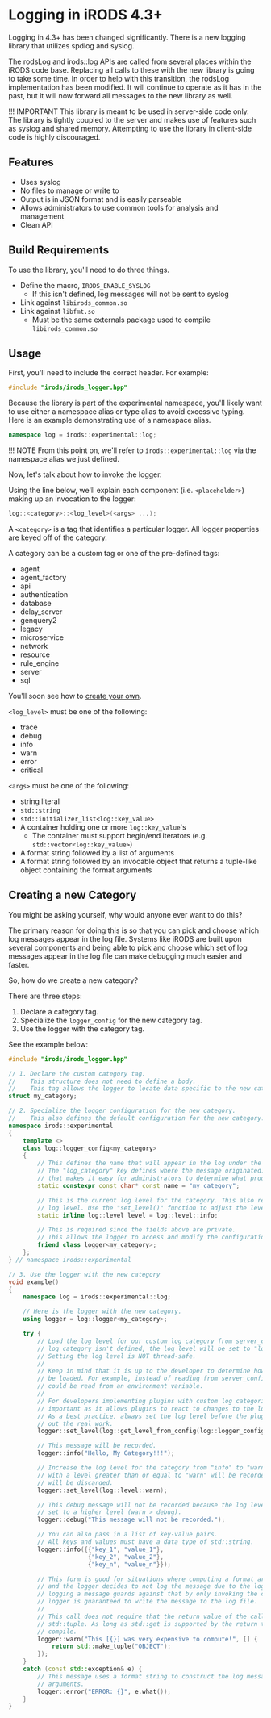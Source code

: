 # Logging in iRODS 4.3+

Logging in 4.3+ has been changed significantly. There is a new logging library that utilizes spdlog and syslog.

The rodsLog and irods::log APIs are called from several places within the iRODS code base. Replacing all calls to these with the new library is going to take some time. In order to help with this transition, the rodsLog implementation has been modified. It will continue to operate as it has in the past, but it will now forward all messages to the new library as well.

!!! IMPORTANT
    This library is meant to be used in server-side code only. The library is tightly coupled to the server and makes use of features such as syslog and shared memory. Attempting to use the library in client-side code is highly discouraged.

## Features

- Uses syslog
- No files to manage or write to
- Output is in JSON format and is easily parseable
- Allows administrators to use common tools for analysis and management
- Clean API

## Build Requirements

To use the library, you'll need to do three things.

- Define the macro, `IRODS_ENABLE_SYSLOG`
    - If this isn't defined, log messages will not be sent to syslog
- Link against `libirods_common.so`
- Link against `libfmt.so`
    - Must be the same externals package used to compile `libirods_common.so`

## Usage

First, you'll need to include the correct header. For example:
```c++
#include "irods/irods_logger.hpp"
```

Because the library is part of the experimental namespace, you'll likely want to use either a namespace alias or type alias to avoid excessive typing. Here is an example demonstrating use of a namespace alias.
```c++
namespace log = irods::experimental::log;
```

!!! NOTE
    From this point on, we'll refer to `irods::experimental::log` via the namespace alias we just defined.

Now, let's talk about how to invoke the logger.

Using the line below, we'll explain each component (i.e. `<placeholder>`) making up an invocation to the logger:
```c++
log::<category>::<log_level>(<args> ...);
```

A `<category>` is a tag that identifies a particular logger. All logger properties are keyed off of the category.

A category can be a custom tag or one of the pre-defined tags:

- agent
- agent_factory
- api
- authentication
- database
- delay_server
- genquery2
- legacy
- microservice
- network
- resource
- rule_engine
- server
- sql

You'll soon see how to [create your own](#creating-a-new-category).

`<log_level>` must be one of the following:

- trace
- debug
- info
- warn
- error
- critical

`<args>` must be one of the following:

- string literal
- `std::string`
- `std::initializer_list<log::key_value>`
- A container holding one or more `log::key_value`'s
    - The container must support begin/end iterators (e.g. `std::vector<log::key_value>`)
- A format string followed by a list of arguments
- A format string followed by an invocable object that returns a tuple-like object containing the format arguments

## Creating a new Category

You might be asking yourself, why would anyone ever want to do this?

The primary reason for doing this is so that you can pick and choose which log messages appear in the log file. Systems like iRODS are built upon several components and being able to pick and choose which set of log messages appear in the log file can make debugging much easier and faster.

So, how do we create a new category?

There are three steps:

1. Declare a category tag.
2. Specialize the `logger_config` for the new category tag.
3. Use the logger with the category tag.
    
See the example below:

```c++
#include "irods/irods_logger.hpp"

// 1. Declare the custom category tag.
//    This structure does not need to define a body.
//    This tag allows the logger to locate data specific to the new category.
struct my_category;

// 2. Specialize the logger configuration for the new category.
//    This also defines the default configuration for the new category.
namespace irods::experimental
{
    template <>
    class log::logger_config<my_category>
    {
        // This defines the name that will appear in the log under the "log_category" key.
        // The "log_category" key defines where the message originated. Try to use a name
        // that makes it easy for administrators to determine what produced the message.
        static constexpr const char* const name = "my_category";

        // This is the current log level for the category. This also represents the initial
        // log level. Use the "set_level()" function to adjust the level.
        static inline log::level level = log::level::info;

        // This is required since the fields above are private.
        // This allows the logger to access and modify the configuration.
        friend class logger<my_category>;
    };
} // namespace irods::experimental

// 3. Use the logger with the new category
void example()
{
    namespace log = irods::experimental::log;

    // Here is the logger with the new category.
    using logger = log::logger<my_category>; 

    try {
        // Load the log level for our custom log category from server_config.json. If the
        // log category isn't defined, the log level will be set to "log::level::info".
        // Setting the log level is NOT thread-safe.
        //
        // Keep in mind that it is up to the developer to determine how the log level should
        // be loaded. For example, instead of reading from server_config.json, the log level
        // could be read from an environment variable.
        //
        // For developers implementing plugins with custom log categories, this step is very
        // important as it allows plugins to react to changes to the log level in realtime.
        // As a best practice, always set the log level before the plugin begins carrying
        // out the real work.
        logger::set_level(log::get_level_from_config(log::logger_config<my_category>::name));

        // This message will be recorded.
        logger::info("Hello, My Category!!!");

        // Increase the log level for the category from "info" to "warn". Now, only messages
        // with a level greater than or equal to "warn" will be recorded. All other messages
        // will be discarded.
        logger::set_level(log::level::warn);

        // This debug message will not be recorded because the log level for the category is
        // set to a higher level (warn > debug).
        logger::debug("This message will not be recorded.");

        // You can also pass in a list of key-value pairs.
        // All keys and values must have a data type of std::string.
        logger::info({{"key_1", "value_1"},
                      {"key_2", "value_2"},
                      {"key_n", "value_n"}});

        // This form is good for situations where computing a format argument is expensive
        // and the logger decides to not log the message due to the log level. This form of
        // logging a message guards against that by only invoking the callable when the
        // logger is guaranteed to write the message to the log file.
        //
        // This call does not require that the return value of the callable object be a
        // std::tuple. As long as std::get is supported by the return type, the call should
        // compile.
        logger::warn("This [{}] was very expensive to compute!", [] {
            return std::make_tuple("OBJECT");
        });
    }
    catch (const std::exception& e) {
        // This message uses a format string to construct the log message from one or more
        // arguments.
        logger::error("ERROR: {}", e.what());
    }
}
```
